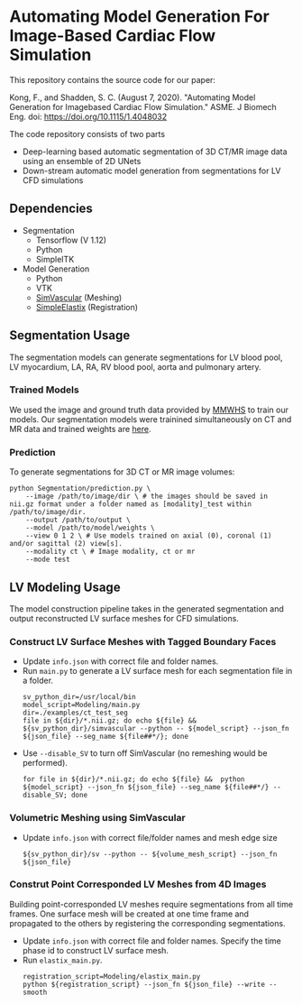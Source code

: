 # Automating Model Generation For Image-Based Cardiac Flow Simulation

This repository contains the source code for our paper:

Kong, F., and Shadden, S. C. (August 7, 2020). "Automating Model Generation for Imagebased Cardiac Flow Simulation." ASME. J Biomech Eng. doi: https://doi.org/10.1115/1.4048032

The code repository consists of two parts

* Deep-learning based automatic segmentation of 3D CT/MR image data using an ensemble of 2D UNets
* Down-stream automatic model generation from segmentations for LV CFD simulations 

## Dependencies

* Segmentation 
    * Tensorflow (V 1.12)
    * Python
    * SimpleITK
* Model Generation
    * Python
    * VTK
    * [SimVascular](https://github.com/SimVascular/SimVascular) (Meshing)
    * [SimpleElastix](https://github.com/SuperElastix/SimpleElastix) (Registration)

## Segmentation Usage 

The segmentation models can generate segmentations for LV blood pool, LV myocardium, LA, RA, RV blood pool, aorta and pulmonary artery.

### Trained Models
We used the image and ground truth data provided by [MMWHS](http://www.sdspeople.fudan.edu.cn/zhuangxiahai/0/mmwhs/) to train our models. 
Our segmentation models were trainined simultaneously on CT and MR data and trained weights are [here](https://drive.google.com/open?id=162Xr5OezSZL-0K3aoYO7WnHWuGTEXkkj). 

### Prediction
To generate segmentations for 3D CT or MR image volumes:
```
python Segmentation/prediction.py \
    --image /path/to/image/dir \ # the images should be saved in nii.gz format under a folder named as [modality]_test within /path/to/image/dir. 
    --output /path/to/output \
    --model /path/to/model/weights \
    --view 0 1 2 \ # Use models trained on axial (0), coronal (1) and/or sagittal (2) view[s].
    --modality ct \ # Image modality, ct or mr
    --mode test
```

## LV Modeling Usage

The model construction pipeline takes in the generated segmentation and output reconstructed LV surface meshes for CFD simulations. 

### Construct LV Surface Meshes with Tagged Boundary Faces
* Update `info.json` with correct file and folder names.
* Run `main.py` to generate a LV surface mesh for each segmentation file in a folder.   
    ```
    sv_python_dir=/usr/local/bin
    model_script=Modeling/main.py
    dir=./examples/ct_test_seg
    file in ${dir}/*.nii.gz; do echo ${file} &&  ${sv_python_dir}/simvascular --python -- ${model_script} --json_fn ${json_file} --seg_name ${file##*/}; done
    ```
* Use `--disable_SV` to turn off SimVascular (no remeshing would be performed). 
    ```
    for file in ${dir}/*.nii.gz; do echo ${file} &&  python ${model_script} --json_fn ${json_file} --seg_name ${file##*/} --disable_SV; done
    ```
### Volumetric Meshing using SimVascular 
*  Update `info.json` with correct file/folder names and mesh edge size
    ```
    ${sv_python_dir}/sv --python -- ${volume_mesh_script} --json_fn ${json_file}
    ```
### Construt Point Corresponded LV Meshes from 4D Images
Building point-corresponded LV meshes require segmentations from all time frames. One surface mesh will be created at one time frame and propagated to the others by registering the corresponding segmentations. 
* Update `info.json` with correct file and folder names. Specify the time phase id to construct LV surface mesh.
* Run `elastix_main.py`.
    ```
    registration_script=Modeling/elastix_main.py
    python ${registration_script} --json_fn ${json_file} --write --smooth
    ```


